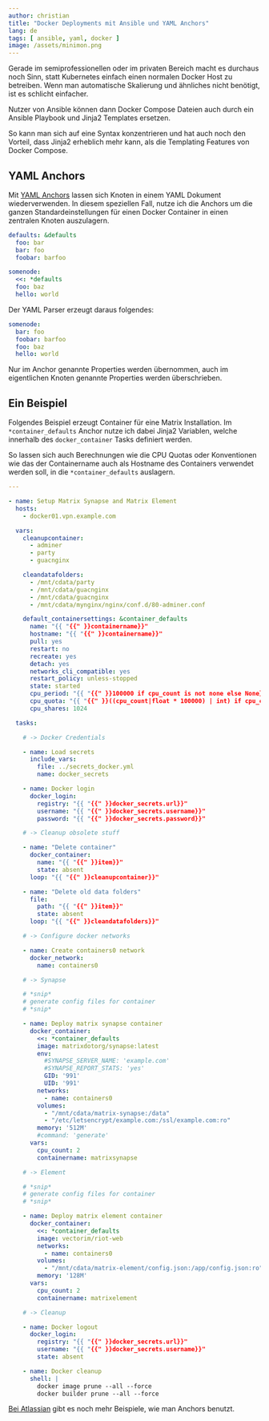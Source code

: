 ```yaml
---
author: christian
title: "Docker Deployments mit Ansible und YAML Anchors"
lang: de
tags: [ ansible, yaml, docker ]
image: /assets/minimon.png
---
```


Gerade im semi&shy;professionellen oder im privaten Bereich macht es durchaus noch Sinn,
statt Kubernetes einfach einen normalen Docker Host zu betreiben.
Wenn man automatische Skalierung und ähnliches nicht benötigt, ist es schlicht
einfacher.

Nutzer von Ansible können dann Docker Compose Dateien auch durch
ein Ansible Playbook und Jinja2 Templates ersetzen.

So kann man sich auf eine Syntax konzentrieren und hat auch noch den Vorteil,
dass Jinja2 erheblich mehr kann, als die Templating Features von Docker Compose.

[anchorspec]: https://yaml.org/spec/1.2/spec.html#id2765878
[anchorexamples]: https://support.atlassian.com/bitbucket-cloud/docs/yaml-anchors/

## YAML Anchors

Mit [YAML Anchors][anchorspec] lassen sich Knoten in einem YAML Dokument wiederverwenden.
In diesem speziellen Fall, nutze ich die Anchors um die ganzen Standard&shy;einstellungen
für einen Docker Container in einen zentralen Knoten auszulagern.

```yml
defaults: &defaults
  foo: bar
  bar: foo
  foobar: barfoo

somenode:
  <<: *defaults
  foo: baz
  hello: world
```

Der YAML Parser erzeugt daraus folgendes:

```yml
somenode:
  bar: foo
  foobar: barfoo
  foo: baz
  hello: world
```

Nur im Anchor genannte Properties werden übernommen, auch im
eigentlichen Knoten genannte Properties werden überschrieben.

## Ein Beispiel

Folgendes Beispiel erzeugt Container für eine Matrix Installation.
Im `*container_defaults` Anchor nutze ich dabei Jinja2 Variablen,
welche innerhalb des `docker_container` Tasks definiert werden.

So lassen sich auch Berechnungen wie die CPU Quotas oder Konventionen wie das der
Containername auch als Hostname des Containers verwendet werden soll,
in die `*container_defaults` auslagern.

```yml
---

- name: Setup Matrix Synapse and Matrix Element
  hosts:
    - docker01.vpn.example.com

  vars:
    cleanupcontainer:
      - adminer
      - party
      - guacnginx

    cleandatafolders:
      - /mnt/cdata/party
      - /mnt/cdata/guacnginx
      - /mnt/cdata/guacnginx
      - /mnt/cdata/mynginx/nginx/conf.d/80-adminer.conf

    default_containersettings: &container_defaults
      name: "{{ "{{" }}containername}}"
      hostname: "{{ "{{" }}containername}}"
      pull: yes
      restart: no
      recreate: yes
      detach: yes
      networks_cli_compatible: yes
      restart_policy: unless-stopped
      state: started
      cpu_period: "{{ "{{" }}100000 if cpu_count is not none else None}}"
      cpu_quota: "{{ "{{" }}((cpu_count|float * 100000) | int) if cpu_count is not none else None}}"
      cpu_shares: 1024

  tasks:

    # -> Docker Credentials

    - name: Load secrets
      include_vars:
        file: ../secrets_docker.yml
        name: docker_secrets

    - name: Docker login
      docker_login:
        registry: "{{ "{{" }}docker_secrets.url}}"
        username: "{{ "{{" }}docker_secrets.username}}"
        password: "{{ "{{" }}docker_secrets.password}}"

    # -> Cleanup obsolete stuff

    - name: "Delete container"
      docker_container:
        name: "{{ "{{" }}item}}"
        state: absent
      loop: "{{ "{{" }}cleanupcontainer}}"

    - name: "Delete old data folders"
      file:
        path: "{{ "{{" }}item}}"
        state: absent
      loop: "{{ "{{" }}cleandatafolders}}"

    # -> Configure docker networks

    - name: Create containers0 network
      docker_network:
        name: containers0

    # -> Synapse

    # *snip*
    # generate config files for container
    # *snip*

    - name: Deploy matrix synapse container
      docker_container:
        <<: *container_defaults
        image: matrixdotorg/synapse:latest
        env:
          #SYNAPSE_SERVER_NAME: 'example.com'
          #SYNAPSE_REPORT_STATS: 'yes'
          GID: '991'
          UID: '991'
        networks:
          - name: containers0
        volumes:
          - "/mnt/cdata/matrix-synapse:/data"
          - "/etc/letsencrypt/example.com:/ssl/example.com:ro"
        memory: '512M'
        #command: 'generate'
      vars:
        cpu_count: 2
        containername: matrixsynapse

    # -> Element

    # *snip*
    # generate config files for container
    # *snip*

    - name: Deploy matrix element container
      docker_container:
        <<: *container_defaults
        image: vectorim/riot-web
        networks:
          - name: containers0
        volumes:
          - "/mnt/cdata/matrix-element/config.json:/app/config.json:ro"
        memory: '128M'
      vars:
        cpu_count: 2
        containername: matrixelement

    # -> Cleanup

    - name: Docker logout
      docker_login:
        registry: "{{ "{{" }}docker_secrets.url}}"
        username: "{{ "{{" }}docker_secrets.username}}"
        state: absent

    - name: Docker cleanup
      shell: |
        docker image prune --all --force
        docker builder prune --all --force
```

[Bei Atlassian][anchorexamples] gibt es noch mehr Beispiele, wie man Anchors benutzt.
